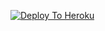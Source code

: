 [![Deploy To Heroku](https://www.herokucdn.com/deploy/button.svg)](https://heroku.com/deploy?template=https://github.com/uniquekh/Course-extract-learningnn)

